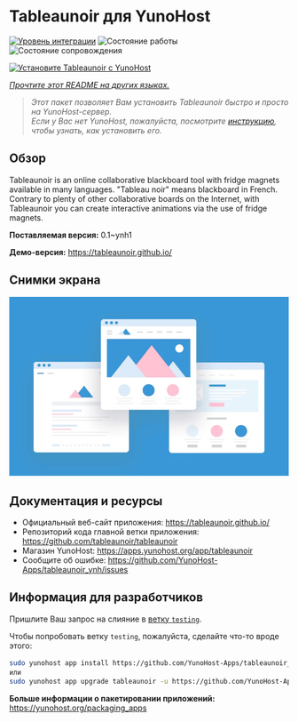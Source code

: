<!--
Важно: этот README был автоматически сгенерирован <https://github.com/YunoHost/apps/tree/master/tools/readme_generator>
Он НЕ ДОЛЖЕН редактироваться вручную.
-->

# Tableaunoir для YunoHost

[![Уровень интеграции](https://dash.yunohost.org/integration/tableaunoir.svg)](https://ci-apps.yunohost.org/ci/apps/tableaunoir/) ![Состояние работы](https://ci-apps.yunohost.org/ci/badges/tableaunoir.status.svg) ![Состояние сопровождения](https://ci-apps.yunohost.org/ci/badges/tableaunoir.maintain.svg)

[![Установите Tableaunoir с YunoHost](https://install-app.yunohost.org/install-with-yunohost.svg)](https://install-app.yunohost.org/?app=tableaunoir)

*[Прочтите этот README на других языках.](./ALL_README.md)*

> *Этот пакет позволяет Вам установить Tableaunoir быстро и просто на YunoHost-сервер.*  
> *Если у Вас нет YunoHost, пожалуйста, посмотрите [инструкцию](https://yunohost.org/install), чтобы узнать, как установить его.*

## Обзор

Tableaunoir is an online collaborative blackboard tool with fridge magnets available in many languages. "Tableau noir" means blackboard in French. Contrary to plenty of other collaborative boards on the Internet, with Tableaunoir you can create interactive animations via the use of fridge magnets.

**Поставляемая версия:** 0.1~ynh1

**Демо-версия:** <https://tableaunoir.github.io/>

## Снимки экрана

![Снимок экрана Tableaunoir](./doc/screenshots/example.jpg)

## Документация и ресурсы

- Официальный веб-сайт приложения: <https://tableaunoir.github.io/>
- Репозиторий кода главной ветки приложения: <https://github.com/tableaunoir/tableaunoir>
- Магазин YunoHost: <https://apps.yunohost.org/app/tableaunoir>
- Сообщите об ошибке: <https://github.com/YunoHost-Apps/tableaunoir_ynh/issues>

## Информация для разработчиков

Пришлите Ваш запрос на слияние в [ветку `testing`](https://github.com/YunoHost-Apps/tableaunoir_ynh/tree/testing).

Чтобы попробовать ветку `testing`, пожалуйста, сделайте что-то вроде этого:

```bash
sudo yunohost app install https://github.com/YunoHost-Apps/tableaunoir_ynh/tree/testing --debug
или
sudo yunohost app upgrade tableaunoir -u https://github.com/YunoHost-Apps/tableaunoir_ynh/tree/testing --debug
```

**Больше информации о пакетировании приложений:** <https://yunohost.org/packaging_apps>
